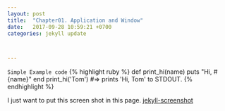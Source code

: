 ```yaml
---
layout: post
title:  "Chapter01. Application and Window"
date:   2017-09-28 10:59:21 +0700
categories: jekyll update



---
```

`Simple Example code`
{% highlight ruby %}
def print_hi(name)
  puts "Hi, #{name}"
end
print_hi('Tom')
#=> prints 'Hi, Tom' to STDOUT.
{% endhighlight %}

I just want to put this screen shot in this page.
[jekyll-screenshot](https://paypulse.github.io/assets/images/test.jpg)
